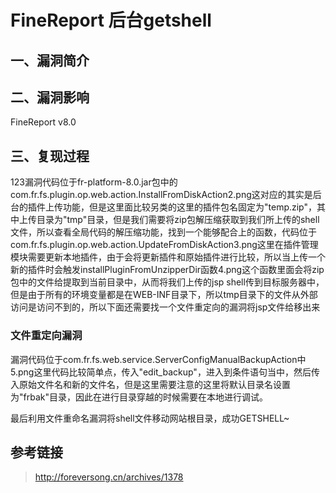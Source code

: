 FineReport 后台getshell
=======================

一、漏洞简介
------------

二、漏洞影响
------------

FineReport v8.0

三、复现过程
------------

123漏洞代码位于fr-platform-8.0.jar包中的com.fr.fs.plugin.op.web.action.InstallFromDiskAction2.png这对应的其实是后台的插件上传功能，但是这里面比较另类的这里的插件包名固定为"temp.zip"，其中上传目录为\"tmp\"目录，但是我们需要将zip包解压缩获取到我们所上传的shell文件，所以查看全局代码的解压缩功能，找到一个能够配合上的函数，代码位于com.fr.fs.plugin.op.web.action.UpdateFromDiskAction3.png这里在插件管理模块需要更新本地插件，由于会将更新插件和原始插件进行比较，所以当上传一个新的插件时会触发installPluginFromUnzipperDir函数4.png这个函数里面会将zip包中的文件给提取到当前目录中，从而将我们上传的jsp
shell传到目标服务器中，但是由于所有的环境变量都是在WEB-INF目录下，所以tmp目录下的文件从外部访问是访问不到的，所以下面还需要找一个文件重定向的漏洞将jsp文件给移出来

### 文件重定向漏洞

漏洞代码位于com.fr.fs.web.service.ServerConfigManualBackupAction中5.png这里代码比较简单点，传入"edit\_backup"，进入到条件语句当中，然后传入原始文件名和新的文件名，但是这里需要注意的这里将默认目录名设置为"frbak"目录，因此在进行目录穿越的时候需要在本地进行调试。

最后利用文件重命名漏洞将shell文件移动网站根目录，成功GETSHELL\~

参考链接
--------

> http://foreversong.cn/archives/1378
